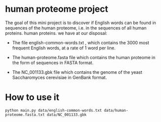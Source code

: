 # human proteome project

The goal of this mini project is to discover if English words can be found in sequences of the human proteome, i.e. in the sequences of all human proteins.
human proteins.
we have at our disposal:

- The file english-common-words.txt , which contains the 3000 most frequent English words,
at a rate of 1 word per line.

- The human-proteome.fasta file which contains the human proteome in the form of
sequences in FASTA format.

- The NC_001133.gbk file which contains the genome of the yeast Saccharomyces cerevisiae in     GenBank format.

# How to use it

```python main.py data/english-common-words.txt data/human-proteome.fasta.txt data/NC_001133.gbk```

